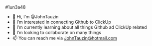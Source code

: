 #1un3a48
- 👋 Hi, I’m @JohnTauzin
- 👀 I’m interested in connecting Github to ClickUp
- 🌱 I’m currently learning about all things Github ad ClickUp related
- 💞️ I’m looking to collaborate on many things
- 📫 You can reach me via JohnTauzin@hotmail.com

<!---
JohnTauzin/JohnTauzin is a ✨ special ✨ repository because its `README.md` (this file) appears on your GitHub profile.
You can click the Preview link to take a look at your changes.
--->
